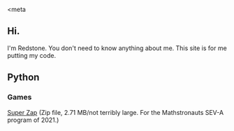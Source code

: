 <meta

## Hi.
I'm Redstone. You don't need to know anything about me.
This site is for me putting my code.

## Python
### Games
[Super Zap](https://github.com/redstone-scratch/code-downloads/raw/main/PythonCode/Super%20Zap%20v1.0.zip) (Zip file, 2.71 MB/not terribly large. For the Mathstronauts SEV-A program of 2021.)
